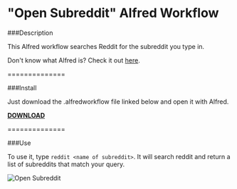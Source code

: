 "Open Subreddit" Alfred Workflow
================================

###Description

This Alfred workflow searches Reddit for the subreddit you type in.

Don't know what Alfred is? Check it out [here](http://www.alfredapp.com/).

==============

###Install

Just download the .alfredworkflow file linked below and open it with Alfred.

__[DOWNLOAD](http://ryanverhey.com/files/alfred/open-subreddit.alfredworkflow)__

==============

###Use

To use it, type `reddit <name of subreddit>`. It will search reddit and return a list of subreddits that match your query.

![Open Subreddit](http://i.imgur.com/qei0iqT.png)
